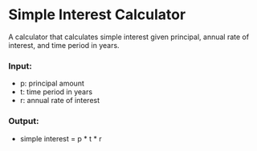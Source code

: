 # Simple Interest Calculator

A calculator that calculates simple interest given principal, annual rate of interest, and time period in years.

### Input:
- p: principal amount
- t: time period in years
- r: annual rate of interest

### Output:
- simple interest = p * t * r
